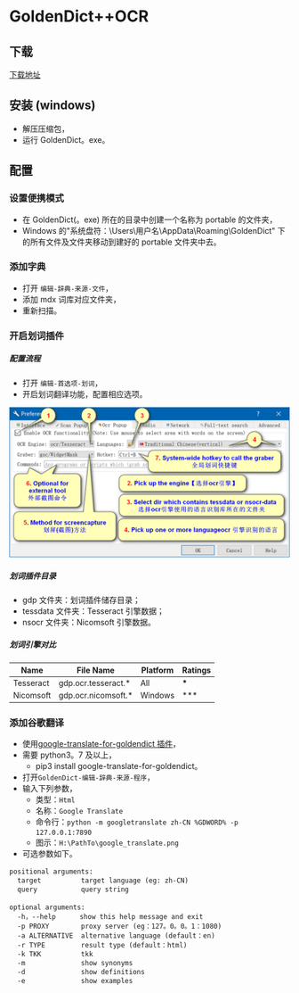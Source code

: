 # GoldenDict++OCR

## 下载

[下载地址](https://www.autoptr.top/gdocr/GoldenDict-OCR-Deployment/)

## 安装 (windows)

- 解压压缩包，
- 运行 GoldenDict。exe。

## 配置

### 设置便携模式

- 在 GoldenDict(。exe) 所在的目录中创建一个名称为 portable 的文件夹，
- Windows 的"系统盘符：\Users\用户名\AppData\Roaming\GoldenDict" 下的所有文件及文件夹移动到建好的 portable 文件夹中去。

### 添加字典

- 打开 `编辑-辞典-来源-文件`，
- 添加 mdx 词库对应文件夹，
- 重新扫描。

### 开启划词插件

##### 配置流程

- 打开 `编辑-首选项-划词`，
- 开启划词翻译功能，配置相应选项。

![配置选项](./images/2022-01-15-16-40-14.png)

##### 划词插件目录

- gdp 文件夹：划词插件储存目录；
- tessdata 文件夹：Tesseract 引擎数据；
- nsocr 文件夹：Nicomsoft 引擎数据。

##### 划词引擎对比

| Name      | File Name            | Platform | Ratings |
| --------- | -------------------- | -------- | ------- |
| Tesseract | gdp.ocr.tesseract.\* | All      | **\***  |
| Nicomsoft | gdp.ocr.nicomsoft.\* | Windows  | \*\*\*  |

### 添加谷歌翻译

- 使用[google-translate-for-goldendict 插件](https://github.com/xinebf/google-translate-for-goldendict)，
- 需要 python3。7 及以上，
  - pip3 install google-translate-for-goldendict。
- 打开`GoldenDict-编辑-辞典-来源-程序`，
- 输入下列参数，
  - 类型：`Html`
  - 名称：`Google Translate`
  - 命令行：`python -m googletranslate zh-CN %GDWORD% -p 127.0.0.1:7890`
  - 图示：`H:\PathTo\google_translate.png`
- 可选参数如下。

```code
positional arguments:
  target          target language (eg: zh-CN)
  query           query string

optional arguments:
  -h，--help      show this help message and exit
  -p PROXY        proxy server (eg：127。0。0。1：1080)
  -a ALTERNATIVE  alternative language (default：en)
  -r TYPE         result type (default：html)
  -k TKK          tkk
  -m              show synonyms
  -d              show definitions
  -e              show examples
```
